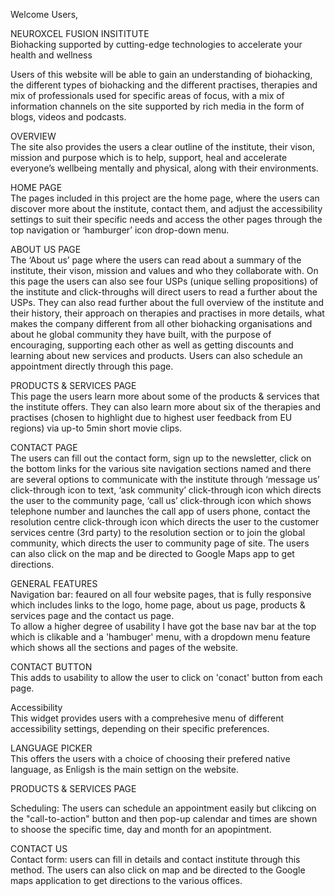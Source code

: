 
Welcome Users,

NEUROXCEL FUSION INSITITUTE </br>
Biohacking supported by cutting-edge technologies to accelerate your health and wellness</br>

Users of this website will be able to gain an understanding of biohacking, the different types of biohacking and the different practises, therapies and mix of professionals used for specific areas of focus, with a mix of information channels on the site supported by rich media in the form of blogs, videos and podcasts.

OVERVIEW</br>
The site also provides the users a clear outline of the institute, their vison, mission and purpose which is to help, support, heal and accelerate everyone’s wellbeing mentally and physical, along with their environments.

HOME PAGE</br>
The pages included in this project are the home page, where the users can discover more about the institute, contact them, and adjust the accessibility settings to suit their specific needs and access the other pages through the top navigation or ‘hamburger’ icon drop-down menu.

ABOUT US PAGE</br>
The ‘About us’ page where the users can read about a summary of the institute, their vison, mission and values and who they collaborate with. On this page the users can also see four USPs (unique selling propositions) of the institute and click-throughs will direct users to  read a further about the USPs.
They can also read further about the full overview of the institute and their history, their approach on therapies and practises in more details, what makes the company different from all other biohacking organisations and about he global community they have built, with the purpose of encouraging, supporting each other as well as getting discounts and learning about new services and products.
Users can also schedule an appointment directly through this page.

PRODUCTS & SERVICES PAGE</br>
This page the users learn more about some of the products & services that the institute offers. They can also learn more about six of the therapies and practises (chosen to highlight due to highest user feedback from EU regions) via up-to 5min short movie clips.

CONTACT PAGE</br>
The users can fill out the contact form, sign up to the newsletter, click on the bottom links for the various site navigation sections named and there are several options to communicate with the institute through ‘message us’ click-through icon to text, ‘ask community’ click-through icon which directs the user to the community page, ‘call us’ click-through icon which shows telephone number and launches the call app of users phone, contact the resolution centre click-through icon which directs the user to the customer services centre (3rd party) to the resolution section or to join the global community, which directs the user to community page of site.
The users can also click on the map and be directed to Google Maps app to get directions.

GENERAL FEATURES<br>
Navigation bar: feaured on all four website pages, that is fully responsive which includes links to the logo, home page, about us page, products & services page and the contact us page.<br>
To allow a higher degree of usability I have got the base nav bar at the top which is clikable and a 'hambuger' menu, with a dropdown menu feature which shows all the sections and pages of the website.

CONTACT BUTTON<br>
This adds to usability to allow the user to click on 'conact' button from each page.

Accessibility<br>
This widget provides users with a comprehesive menu of different accessibility settings, depending on their specific preferences.

LANGUAGE PICKER<br>
This offers the users with a choice of choosing their prefered native language, as Enligsh is the main settign on the website.

PRODUCTS & SERVICES PAGE<br>

Scheduling: The users can schedule an appointment easily but clikcing on the "call-to-action" button and then pop-up calendar and times are shown to shoose the specific time, day and month for an apopintment.

CONTACT US<br>
Contact form: users can fill in details and contact institute through this method.
The users can also click on map and be directed to the Google maps application to get directions to the various offices.
